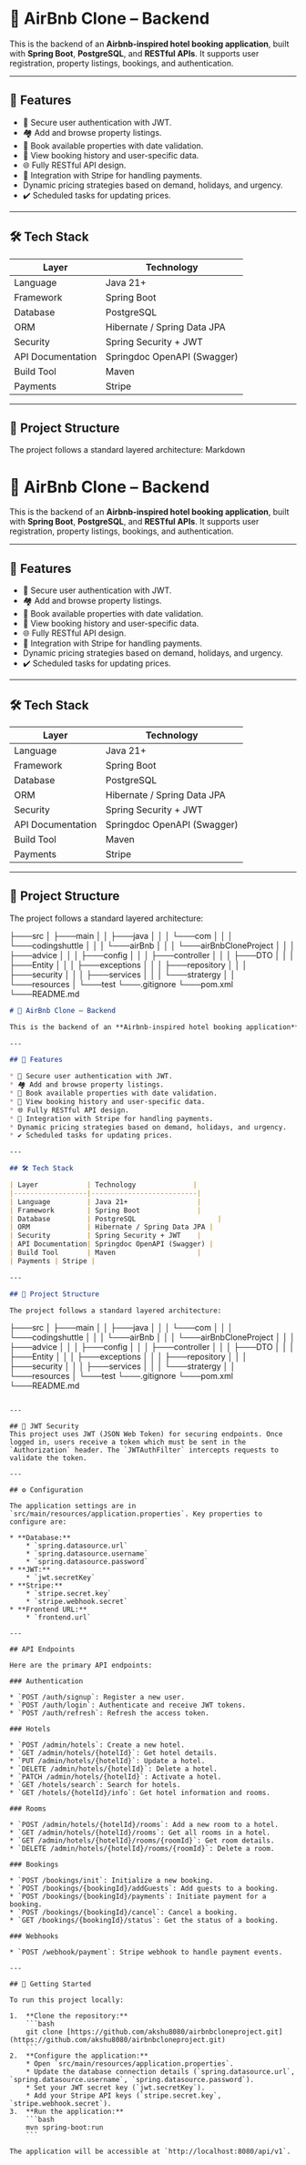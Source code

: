  # 🏨 AirBnb Clone – Backend

This is the backend of an **Airbnb-inspired hotel booking application**, built with **Spring Boot**, **PostgreSQL**, and **RESTful APIs**. It supports user registration, property listings, bookings, and authentication.

---

## 🚀 Features

* 🔐 Secure user authentication with JWT.
* 🏘️ Add and browse property listings.
* 📅 Book available properties with date validation.
* 👤 View booking history and user-specific data.
* 🌐 Fully RESTful API design.
* 💸 Integration with Stripe for handling payments.
* Dynamic pricing strategies based on demand, holidays, and urgency.
* ✔️ Scheduled tasks for updating prices.

---

## 🛠️ Tech Stack

| Layer            | Technology              |
|------------------|--------------------------|
| Language         | Java 21+                 |
| Framework        | Spring Boot              |
| Database         | PostgreSQL                    |
| ORM              | Hibernate / Spring Data JPA |
| Security         | Spring Security + JWT    |
| API Documentation| Springdoc OpenAPI (Swagger) |
| Build Tool       | Maven                    |
| Payments | Stripe |

---

## 📁 Project Structure

The project follows a standard layered architecture:
Markdown

# 🏨 AirBnb Clone – Backend

This is the backend of an **Airbnb-inspired hotel booking application**, built with **Spring Boot**, **PostgreSQL**, and **RESTful APIs**. It supports user registration, property listings, bookings, and authentication.

---

## 🚀 Features

* 🔐 Secure user authentication with JWT.
* 🏘️ Add and browse property listings.
* 📅 Book available properties with date validation.
* 👤 View booking history and user-specific data.
* 🌐 Fully RESTful API design.
* 💸 Integration with Stripe for handling payments.
* Dynamic pricing strategies based on demand, holidays, and urgency.
* ✔️ Scheduled tasks for updating prices.

---

## 🛠️ Tech Stack

| Layer            | Technology              |
|------------------|--------------------------|
| Language         | Java 21+                 |
| Framework        | Spring Boot              |
| Database         | PostgreSQL                    |
| ORM              | Hibernate / Spring Data JPA |
| Security         | Spring Security + JWT    |
| API Documentation| Springdoc OpenAPI (Swagger) |
| Build Tool       | Maven                    |
| Payments | Stripe |

---

## 📁 Project Structure

The project follows a standard layered architecture:

├───src
│   ├───main
│   │   ├───java
│   │   │   └───com
│   │   │       └───codingshuttle
│   │   │           └───airBnb
│   │   │               └───airBnbCloneProject
│   │   │                   ├───advice
│   │   │                   ├───config
│   │   │                   ├───controller
│   │   │                   ├───DTO
│   │   │                   ├───Entity
│   │   │                   ├───exceptions
│   │   │                   ├───repository
│   │   │                   ├───security
│   │   │                   ├───services
│   │   │                   └───stratergy
│   │   └───resources
│   └───test
└───.gitignore
└───pom.xml
└───README.md

```markdown
# 🏨 AirBnb Clone – Backend

This is the backend of an **Airbnb-inspired hotel booking application**, built with **Spring Boot**, **PostgreSQL**, and **RESTful APIs**. It supports user registration, property listings, bookings, and authentication.

---

## 🚀 Features

* 🔐 Secure user authentication with JWT.
* 🏘️ Add and browse property listings.
* 📅 Book available properties with date validation.
* 👤 View booking history and user-specific data.
* 🌐 Fully RESTful API design.
* 💸 Integration with Stripe for handling payments.
* Dynamic pricing strategies based on demand, holidays, and urgency.
* ✔️ Scheduled tasks for updating prices.

---

## 🛠️ Tech Stack

| Layer            | Technology              |
|------------------|--------------------------|
| Language         | Java 21+                 |
| Framework        | Spring Boot              |
| Database         | PostgreSQL                    |
| ORM              | Hibernate / Spring Data JPA |
| Security         | Spring Security + JWT    |
| API Documentation| Springdoc OpenAPI (Swagger) |
| Build Tool       | Maven                    |
| Payments | Stripe |

---

## 📁 Project Structure

The project follows a standard layered architecture:

```

├───src
│   ├───main
│   │   ├───java
│   │   │   └───com
│   │   │       └───codingshuttle
│   │   │           └───airBnb
│   │   │               └───airBnbCloneProject
│   │   │                   ├───advice
│   │   │                   ├───config
│   │   │                   ├───controller
│   │   │                   ├───DTO
│   │   │                   ├───Entity
│   │   │                   ├───exceptions
│   │   │                   ├───repository
│   │   │                   ├───security
│   │   │                   ├───services
│   │   │                   └───stratergy
│   │   └───resources
│   └───test
└───.gitignore
└───pom.xml
└───README.md

````

---

## 🔐 JWT Security
This project uses JWT (JSON Web Token) for securing endpoints. Once logged in, users receive a token which must be sent in the `Authorization` header. The `JWTAuthFilter` intercepts requests to validate the token.

---

## ⚙️ Configuration

The application settings are in `src/main/resources/application.properties`. Key properties to configure are:

* **Database:**
    * `spring.datasource.url`
    * `spring.datasource.username`
    * `spring.datasource.password`
* **JWT:**
    * `jwt.secretKey`
* **Stripe:**
    * `stripe.secret.key`
    * `stripe.webhook.secret`
* **Frontend URL:**
    * `frontend.url`

---

## API Endpoints

Here are the primary API endpoints:

### Authentication

* `POST /auth/signup`: Register a new user.
* `POST /auth/login`: Authenticate and receive JWT tokens.
* `POST /auth/refresh`: Refresh the access token.

### Hotels

* `POST /admin/hotels`: Create a new hotel.
* `GET /admin/hotels/{hotelId}`: Get hotel details.
* `PUT /admin/hotels/{hotelId}`: Update a hotel.
* `DELETE /admin/hotels/{hotelId}`: Delete a hotel.
* `PATCH /admin/hotels/{hotelId}`: Activate a hotel.
* `GET /hotels/search`: Search for hotels.
* `GET /hotels/{hotelId}/info`: Get hotel information and rooms.

### Rooms

* `POST /admin/hotels/{hotelId}/rooms`: Add a new room to a hotel.
* `GET /admin/hotels/{hotelId}/rooms`: Get all rooms in a hotel.
* `GET /admin/hotels/{hotelId}/rooms/{roomId}`: Get room details.
* `DELETE /admin/hotels/{hotelId}/rooms/{roomId}`: Delete a room.

### Bookings

* `POST /bookings/init`: Initialize a new booking.
* `POST /bookings/{bookingId}/addGuests`: Add guests to a booking.
* `POST /bookings/{bookingId}/payments`: Initiate payment for a booking.
* `POST /bookings/{bookingId}/cancel`: Cancel a booking.
* `GET /bookings/{bookingId}/status`: Get the status of a booking.

### Webhooks

* `POST /webhook/payment`: Stripe webhook to handle payment events.

---

## 🚀 Getting Started

To run this project locally:

1.  **Clone the repository:**
    ```bash
    git clone [https://github.com/akshu8080/airbnbcloneproject.git](https://github.com/akshu8080/airbnbcloneproject.git)
    ```
2.  **Configure the application:**
    * Open `src/main/resources/application.properties`.
    * Update the database connection details (`spring.datasource.url`, `spring.datasource.username`, `spring.datasource.password`).
    * Set your JWT secret key (`jwt.secretKey`).
    * Add your Stripe API keys (`stripe.secret.key`, `stripe.webhook.secret`).
3.  **Run the application:**
    ```bash
    mvn spring-boot:run
    ```

The application will be accessible at `http://localhost:8080/api/v1`.
````
